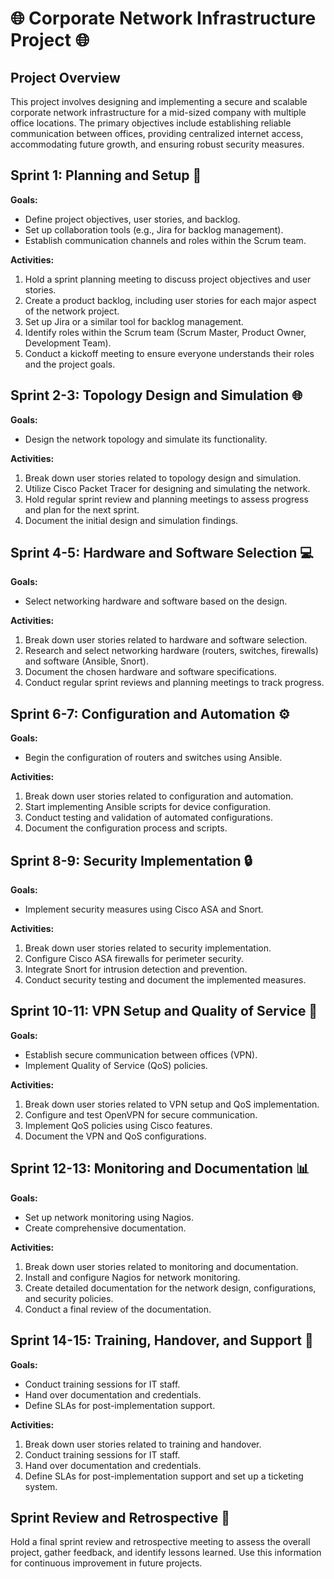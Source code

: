 # 🌐 Corporate Network Infrastructure Project 🌐

## Project Overview

This project involves designing and implementing a secure and scalable corporate network infrastructure for a mid-sized company with multiple office locations. The primary objectives include establishing reliable communication between offices, providing centralized internet access, accommodating future growth, and ensuring robust security measures.

## Sprint 1: Planning and Setup 🚀

**Goals:**

- Define project objectives, user stories, and backlog.
- Set up collaboration tools (e.g., Jira for backlog management).
- Establish communication channels and roles within the Scrum team.

**Activities:**

1. Hold a sprint planning meeting to discuss project objectives and user stories.
2. Create a product backlog, including user stories for each major aspect of the network project.
3. Set up Jira or a similar tool for backlog management.
4. Identify roles within the Scrum team (Scrum Master, Product Owner, Development Team).
5. Conduct a kickoff meeting to ensure everyone understands their roles and the project goals.

## Sprint 2-3: Topology Design and Simulation 🌐

**Goals:**

- Design the network topology and simulate its functionality.

**Activities:**

1. Break down user stories related to topology design and simulation.
2. Utilize Cisco Packet Tracer for designing and simulating the network.
3. Hold regular sprint review and planning meetings to assess progress and plan for the next sprint.
4. Document the initial design and simulation findings.

## Sprint 4-5: Hardware and Software Selection 💻

**Goals:**

- Select networking hardware and software based on the design.

**Activities:**

1. Break down user stories related to hardware and software selection.
2. Research and select networking hardware (routers, switches, firewalls) and software (Ansible, Snort).
3. Document the chosen hardware and software specifications.
4. Conduct regular sprint reviews and planning meetings to track progress.

## Sprint 6-7: Configuration and Automation ⚙️

**Goals:**

- Begin the configuration of routers and switches using Ansible.

**Activities:**

1. Break down user stories related to configuration and automation.
2. Start implementing Ansible scripts for device configuration.
3. Conduct testing and validation of automated configurations.
4. Document the configuration process and scripts.

## Sprint 8-9: Security Implementation 🔒

**Goals:**

- Implement security measures using Cisco ASA and Snort.

**Activities:**

1. Break down user stories related to security implementation.
2. Configure Cisco ASA firewalls for perimeter security.
3. Integrate Snort for intrusion detection and prevention.
4. Conduct security testing and document the implemented measures.

## Sprint 10-11: VPN Setup and Quality of Service  🚀

**Goals:**

- Establish secure communication between offices (VPN).
- Implement Quality of Service (QoS) policies.

**Activities:**

1. Break down user stories related to VPN setup and QoS implementation.
2. Configure and test OpenVPN for secure communication.
3. Implement QoS policies using Cisco features.
4. Document the VPN and QoS configurations.

## Sprint 12-13: Monitoring and Documentation 📊

**Goals:**

- Set up network monitoring using Nagios.
- Create comprehensive documentation.

**Activities:**

1. Break down user stories related to monitoring and documentation.
2. Install and configure Nagios for network monitoring.
3. Create detailed documentation for the network design, configurations, and security policies.
4. Conduct a final review of the documentation.

## Sprint 14-15: Training, Handover, and Support 🤝

**Goals:**

- Conduct training sessions for IT staff.
- Hand over documentation and credentials.
- Define SLAs for post-implementation support.

**Activities:**

1. Break down user stories related to training and handover.
2. Conduct training sessions for IT staff.
3. Hand over documentation and credentials.
4. Define SLAs for post-implementation support and set up a ticketing system.

## Sprint Review and Retrospective 🔄

Hold a final sprint review and retrospective meeting to assess the overall project, gather feedback, and identify lessons learned. Use this information for continuous improvement in future projects.
